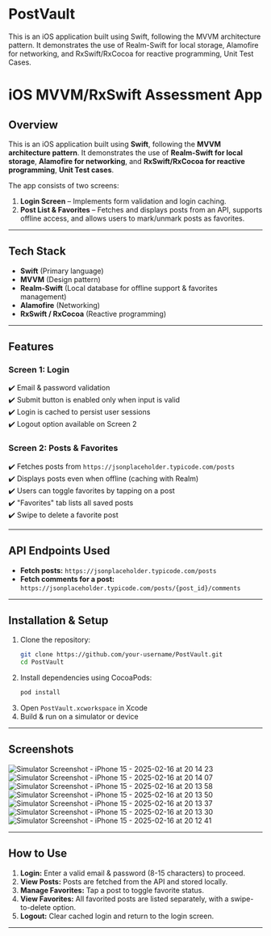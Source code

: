 # PostVault
This is an iOS application built using Swift, following the MVVM architecture pattern. It demonstrates the use of Realm-Swift for local storage, Alamofire for networking, and RxSwift/RxCocoa for reactive programming, Unit Test Cases.

# iOS MVVM/RxSwift Assessment App

## Overview
This is an iOS application built using **Swift**, following the **MVVM architecture pattern**. It demonstrates the use of **Realm-Swift for local storage**, **Alamofire for networking**, and **RxSwift/RxCocoa for reactive programming**, **Unit Test cases**.

The app consists of two screens:
1. **Login Screen** – Implements form validation and login caching.
2. **Post List & Favorites** – Fetches and displays posts from an API, supports offline access, and allows users to mark/unmark posts as favorites.

---

## Tech Stack
- **Swift** (Primary language)
- **MVVM** (Design pattern)
- **Realm-Swift** (Local database for offline support & favorites management)
- **Alamofire** (Networking)
- **RxSwift / RxCocoa** (Reactive programming)

---

## Features

### Screen 1: Login
✔️ Email & password validation  
✔️ Submit button is enabled only when input is valid  
✔️ Login is cached to persist user sessions  
✔️ Logout option available on Screen 2  

### Screen 2: Posts & Favorites
✔️ Fetches posts from `https://jsonplaceholder.typicode.com/posts`  
✔️ Displays posts even when offline (caching with Realm)  
✔️ Users can toggle favorites by tapping on a post  
✔️ "Favorites" tab lists all saved posts  
✔️ Swipe to delete a favorite post  

---

## API Endpoints Used
- **Fetch posts:** `https://jsonplaceholder.typicode.com/posts`
- **Fetch comments for a post:** `https://jsonplaceholder.typicode.com/posts/{post_id}/comments`

---

## Installation & Setup

1. Clone the repository:
   ```bash
   git clone https://github.com/your-username/PostVault.git
   cd PostVault
   ```
2. Install dependencies using CocoaPods:
   ```bash
   pod install
   ```
3. Open `PostVault.xcworkspace` in Xcode
4. Build & run on a simulator or device

---

## Screenshots

![Simulator Screenshot - iPhone 15 - 2025-02-16 at 20 14 23](https://github.com/user-attachments/assets/f4d01e1c-3b18-46cd-a9f3-3bb58bd1e24e)
![Simulator Screenshot - iPhone 15 - 2025-02-16 at 20 14 07](https://github.com/user-attachments/assets/6a80373a-94dc-4c16-a3f6-0b1a0d7efa54)
![Simulator Screenshot - iPhone 15 - 2025-02-16 at 20 13 58](https://github.com/user-attachments/assets/29562da7-fb56-463c-8831-10bdb740489c)
![Simulator Screenshot - iPhone 15 - 2025-02-16 at 20 13 50](https://github.com/user-attachments/assets/b20af86e-d8e5-4546-b4c7-2cdee95fb558)
![Simulator Screenshot - iPhone 15 - 2025-02-16 at 20 13 37](https://github.com/user-attachments/assets/fb210066-9eb3-48c8-95bc-92c32357fc7d)
![Simulator Screenshot - iPhone 15 - 2025-02-16 at 20 13 30](https://github.com/user-attachments/assets/708fd5f3-912a-4bc0-94b5-ecd2c9046069)
![Simulator Screenshot - iPhone 15 - 2025-02-16 at 20 12 41](https://github.com/user-attachments/assets/825732ad-0b75-471c-9929-dd1268d23157)

---

## How to Use
1. **Login:** Enter a valid email & password (8-15 characters) to proceed.
2. **View Posts:** Posts are fetched from the API and stored locally.
3. **Manage Favorites:** Tap a post to toggle favorite status.
4. **View Favorites:** All favorited posts are listed separately, with a swipe-to-delete option.
5. **Logout:** Clear cached login and return to the login screen.

---

